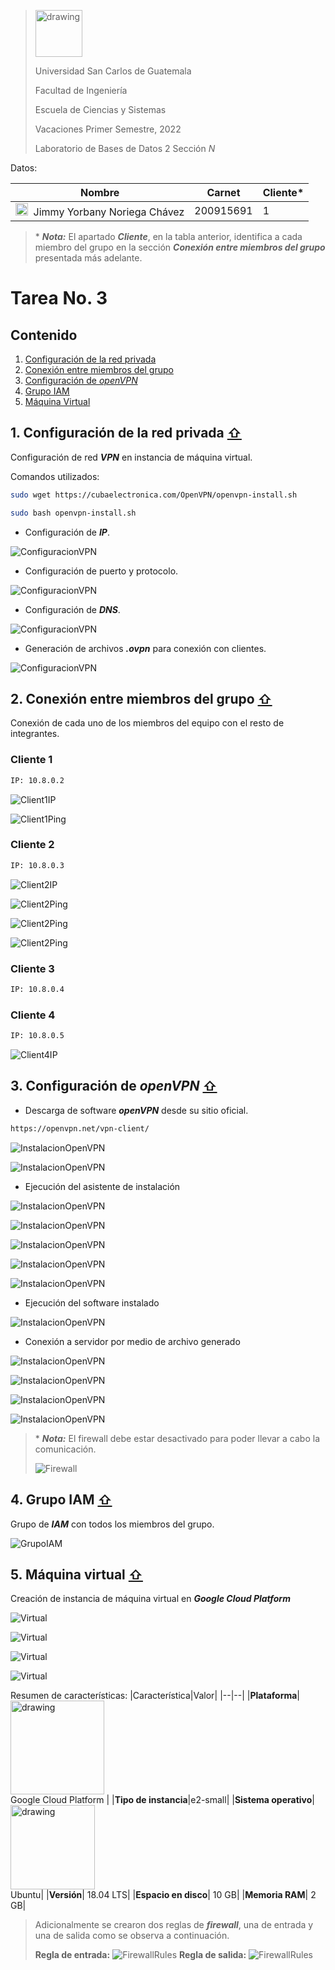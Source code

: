 ><img src="https://upload.wikimedia.org/wikipedia/commons/4/4a/Usac_logo.png" alt="drawing" width="75">
>
>Universidad San Carlos de Guatemala
>
>Facultad de Ingeniería 
>
>Escuela de Ciencias y Sistemas 
>
>Vacaciones Primer Semestre, 2022
>
>Laboratorio de Bases de Datos 2 Sección *N*

Datos:

| Nombre                               | Carnet    | Cliente* | 
| ------------------------------------ | --------- | -------- |
| <img src="https://encrypted-tbn0.gstatic.com/images?q=tbn:ANd9GcRH6Uyi30Ty2WkMb0ZjuFLoXmkRwrrMObm-X2zztWtGbOgyA-i7mFzuiSKltN14HLAJDVM&usqp=CAU" alt="drawing" width="20"> &nbsp;Jimmy Yorbany Noriega Chávez         | 200915691 |  1       |

> \* ***Nota:*** El apartado ***Cliente***, en la tabla anterior, identifica a cada miembro del grupo en la sección ***Conexión entre miembros del grupo*** presentada más adelante.

# Tarea No. 3

<div id='content'/>

## Contenido

1. [Configuración de la red privada](#id1)
2. [Conexión entre miembros del grupo](#id2)
3. [Configuración de _openVPN_ ](#id3)
4. [Grupo IAM](#id4)
5. [Máquina Virtual](#id5)

<div id='id1'/>

## 1. Configuración de la red privada  [ ⇧](#content)

Configuración de red ***VPN*** en instancia de máquina virtual.

Comandos utilizados: 

```sh
sudo wget https://cubaelectronica.com/OpenVPN/openvpn-install.sh

sudo bash openvpn-install.sh
```
- Configuración de ***IP***.

![ConfiguracionVPN](/images/config1.jpg "Configuración IP")

- Configuración de puerto y protocolo.

![ConfiguracionVPN](/images/config2.jpg "Configuración Puerto y Protocolo")

- Configuración de ***DNS***.

![ConfiguracionVPN](/images/config3.jpg "Configuración DNS")

- Generación de archivos ***.ovpn*** para conexión con clientes.

![ConfiguracionVPN](/images/config4.jpg "Generación de archivos OVPN")

<div id='id2'/>

## 2. Conexión entre miembros del grupo [ ⇧](#content)

Conexión de cada uno de los miembros del equipo con el resto de integrantes. 

### Cliente 1
```sh
IP: 10.8.0.2
```
![Client1IP](/images/ipJimmy.jpg "Client1 IP")

![Client1Ping](/images/pingJimmy.jpg "Client1 Ping")

### Cliente 2
```sh
IP: 10.8.0.3
```
![Client2IP](/images/melyza4.png "Client2 IP")

![Client2Ping](/images/melyza1.png "Client1 Ping")

![Client2Ping](/images/melyza2.png "Client1 Ping")

![Client2Ping](/images/melyza3.png "Client1 Ping")

### Cliente 3
```sh
IP: 10.8.0.4
```

### Cliente 4
```sh
IP: 10.8.0.5
```
![Client4IP](/images/201602489JosueGonzalezpingvpn.png "Client4 IP")

<div id='id3'/>

## 3. Configuración de _openVPN_  [ ⇧](#content)

- Descarga de software ***openVPN*** desde su sitio oficial.

```sh
https://openvpn.net/vpn-client/
```

![InstalacionOpenVPN](/images/open1.png "Descarga openVPN")

![InstalacionOpenVPN](/images/open2.png "Archivo openVPN")

- Ejecución del asistente de instalación

![InstalacionOpenVPN](/images/open3.png "Asistente")

![InstalacionOpenVPN](/images/open4.png "Asistente")

![InstalacionOpenVPN](/images/open5.png "Asistente")

![InstalacionOpenVPN](/images/open6.png "Asistente")

![InstalacionOpenVPN](/images/open7.png "Asistente")


- Ejecución del software instalado

![InstalacionOpenVPN](/images/open8.png "Ejecución")

- Conexión a servidor por medio de archivo generado

![InstalacionOpenVPN](/images/open9.png "Conexión")

![InstalacionOpenVPN](/images/open11.png "Conexión")

![InstalacionOpenVPN](/images/open10.png "Conexión")

![InstalacionOpenVPN](/images/open12.png "Conexión")

> \* ***Nota:*** El firewall debe estar desactivado para poder llevar a cabo la comunicación.
> 
> ![Firewall](/images/firewall.png "Firewall")

<div id='id4'/>

## 4. Grupo IAM [ ⇧](#content)
Grupo de ***IAM*** con todos los miembros del grupo.

![GrupoIAM](/images/iam.jpg "Grupo IAM")

<div id='id5'/>

## 5. Máquina virtual [ ⇧](#content)

Creación de instancia de máquina virtual en ***Google Cloud Platform***

![Virtual](/images/mv1.png "Maquina Virtual")

![Virtual](/images/mv2.png "Maquina Virtual")

![Virtual](/images/mv3.png "Maquina Virtual")

![Virtual](/images/instanciaVM.jpg "Maquina Virtual")

Resumen de características:
|Característica|Valor|
|--|--|
|**Plataforma**| <img src="https://cloud.google.com/_static/cloud/images/social-icon-google-cloud-1200-630.png?hl=es-es" alt="drawing" width="150"><br>Google Cloud Platform |
|**Tipo de instancia**|e2-small|
|**Sistema operativo**|<img src="https://anthoncode.com/wp-content/uploads/2019/01/ubuntu-logo-png.png" alt="drawing" width="135"><br>Ubuntu|
|**Versión**| 18.04 LTS|
|**Espacio en disco**| 10 GB|
|**Memoria RAM**| 2 GB|

> Adicionalmente se crearon dos reglas de ***firewall***, una de entrada y una de salida como se observa a continuación.
> 
> **Regla de entrada:**
> ![FirewallRules](/images/firewallvmin.png "Regla de Firewall - Entrada")
> **Regla de salida:**
> ![FirewallRules](/images/firewallvmout.png "Regla de Firewall - Salida")
